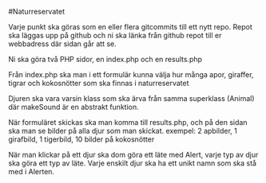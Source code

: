 #Naturreservatet

Varje punkt ska göras som en eller flera gitcommits till ett nytt repo. Repot ska läggas upp på
github och ni ska länka från github repot till er webbadress där sidan går att se.

Ni ska göra två PHP sidor, en index.php och en results.php

Från index.php ska man i ett formulär kunna välja hur många apor, giraffer, tigrar och
kokosnötter som ska finnas i naturreservatet

Djuren ska vara varsin klass som ska ärva från samma superklass (Animal) där makeSound är
en abstrakt funktion.

När formuläret skickas ska man komma till results.php, och på den sidan ska man se bilder på
alla djur som man skickat.
exempel: 2 apbilder, 1 girafbild, 1 tigerbild, 10 bilder på kokosnötter

När man klickar på ett djur ska dom göra ett läte med Alert, varje typ av djur ska göra ett typ av
läte.
Varje enskilt djur ska ha ett unikt namn som ska stå med i Alerten.
